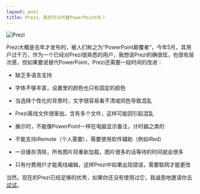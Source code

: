 ```yaml
---
layout: post
title: Prezi，真的可以代替PowerPoint吗？
---
```

![Prezi](http://pic.yupoo.com/perrydu/Ce542JCc/LcPYD.jpg)

Prezi大概是去年才发布的，被人们称之为“PowerPoint颠覆者”，今年5月，其用户过千万，作为一个已经对Prezi很熟悉的用户，我想说Prezi的确很炫，也很有层次感，但如果要说替代PowerPoint，Prezi还需要一段时间的改进：

* 缺乏多语言支持

* 字体不够丰富，设置里的颜色也只有固定的颜色

* 当选择个性化的背景时，文字很容易看不清或同色导致混乱

* Prezi离线文件很笨拙，含有多个文件，这样可能回引起混乱

* 展示时，不能像PowerPoint一样在电脑显示备注，计时器之类的

* 不能支持iRemote（个人需要），需要使用软件辅助（例如iRed）

* 一旦缓存清除，所有图片将重新加载，图片很多的话等待的时间就会很多

* 只有付费用户才能离线编辑，这样Prezi中如果出现错误，需要联网才能更改

当然，现在的Prezi已经足够的优秀，如果你还没有使用过它，我诚恳地邀请你去[试试](:http://prezi.com/)。